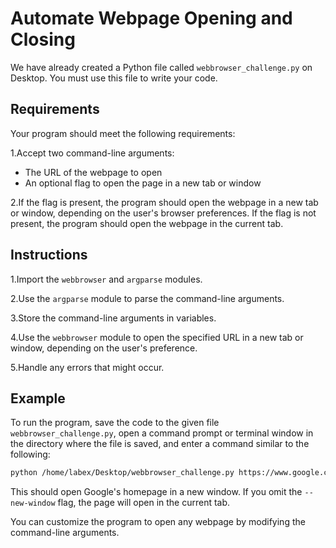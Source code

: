 # Automate Webpage Opening and Closing

We have already created a Python file called `webbrowser_challenge.py` on Desktop. You must use this file to write your code.

## Requirements
Your program should meet the following requirements:

1.Accept two command-line arguments:
- The URL of the webpage to open
- An optional flag to open the page in a new tab or window

2.If the flag is present, the program should open the webpage in a new tab or window, depending on the user's browser preferences. If the flag is not present, the program should open the webpage in the current tab.

## Instructions
1.Import the `webbrowser` and `argparse` modules.

2.Use the `argparse` module to parse the command-line arguments.

3.Store the command-line arguments in variables.

4.Use the `webbrowser` module to open the specified URL in a new tab or window, depending on the user's preference.

5.Handle any errors that might occur.

## Example

To run the program, save the code to the given file `webbrowser_challenge.py`, open a command prompt or terminal window in the directory where the file is saved, and enter a command similar to the following:

```bash
python /home/labex/Desktop/webbrowser_challenge.py https://www.google.com --new-window
```

This should open Google's homepage in a new window. If you omit the `--new-window` flag, the page will open in the current tab.

You can customize the program to open any webpage by modifying the command-line arguments. 
